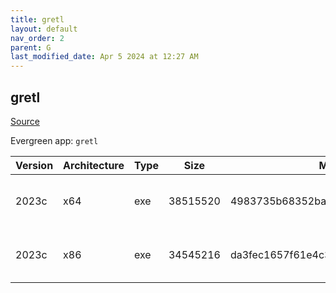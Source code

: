 ```yaml
---
title: gretl
layout: default
nav_order: 2
parent: G
last_modified_date: Apr 5 2024 at 12:27 AM
---
```


## gretl

[Source](http://gretl.sourceforge.net/)

Evergreen app: `gretl`

| Version | Architecture | Type | Size     | Md5                              | URI                                                                                                                                                                  |
| ------- | ------------ | ---- | -------- | -------------------------------- | -------------------------------------------------------------------------------------------------------------------------------------------------------------------- |
| 2023c   | x64          | exe  | 38515520 | 4983735b68352bae0bc8b8de47155fc6 | [https://cytranet.dl.sourceforge.net/project/gretl/gretl/2023c/gretl-2023c-64.exe](https://cytranet.dl.sourceforge.net/project/gretl/gretl/2023c/gretl-2023c-64.exe) |
| 2023c   | x86          | exe  | 34545216 | da3fec1657f61e4c3b9336cbb00657ec | [https://cytranet.dl.sourceforge.net/project/gretl/gretl/2023c/gretl-2023c-32.exe](https://cytranet.dl.sourceforge.net/project/gretl/gretl/2023c/gretl-2023c-32.exe) |
